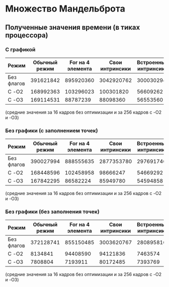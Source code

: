 # Множество Мандельброта
## Полученные значения времени (в тиках процессора)
### С графикой

| Режим      | Обычный режим | For на 4 элемента | Свои интринсики | Встроенные интринсики |
|------------|---------------|-------------------|-----------------|-----------------------|
| Без флагов | 391621842     | 895920360         | 3042920762      | 300030294             |
| С -O2      | 168992363     | 103296023         | 100301820       | 56609262              |
| С -O3      | 169114531     | 88787239          | 88098360        | 56553560              |

 (средние значения за 16 кадров без оптимизации и за 256 кадров с -O2 и -O3)

### Без графики (с заполнением точек)

| Режим      | Обычный режим | For на 4 элемента | Свои интринсики | Встроенные интринсики |
|------------|---------------|-------------------|-----------------|-----------------------|
| Без флагов | 390027994     | 888555635         | 2877353780      | 297691746             |
| С -O2      | 168448596     | 102458958         | 98666247        | 54669292              |
| С -O3      | 167842295     | 86582224          | 85949780        | 54594858              |

 (средние значения за 16 кадров без оптимизации и за 256 кадров с -O2 и -O3)

### Без графики (без заполнения точек)

| Режим      | Обычный режим | For на 4 элемента | Свои интринсики | Встроенные интринсики |
|------------|---------------|-------------------|-----------------|-----------------------|
| Без флагов | 372128741     | 855150485         | 3003620767      | 280895816             |
| С -O2      | 8134841       | 94408590          | 94121836        | 7463574               |
| С -O3      | 7808804       | 7193911           | 80172485        | 7393769               |

 (средние значения за 16 кадров без оптимизации и за 256 кадров с -O2 и -O3)